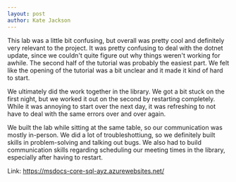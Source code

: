 ```yaml
---
layout: post
author: Kate Jackson
---
```

This lab was a little bit confusing, but overall was pretty cool and definitely very relevant to the project. It was pretty confusing to deal with the dotnet update, since we couldn't quite figure out why things weren't working for awhile. The second half of the tutorial was probably the easiest part. We felt like the opening of the tutorial was a bit unclear and it made it kind of hard to start. 

We ultimately did the work together in the library. We got a bit stuck on the first night, but we worked it out on the second by restarting completely. While it was annoying to start over the next day, it was refreshing to not have to deal with the same errors over and over again. 

We built the lab while sitting at the same table, so our communication was mostly in-person. We did a lot of troubleshottiung, so we definitely built skills in problem-solving and talking out bugs. We also had to build communication skills regarding scheduling our meeting times in the library, especially after having to restart. 

Link: https://msdocs-core-sql-ayz.azurewebsites.net/ 

